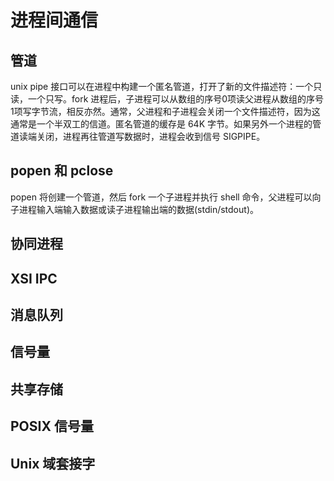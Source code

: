 # 进程间通信
## 管道
unix pipe 接口可以在进程中构建一个匿名管道，打开了新的文件描述符：一个只读，一个只写。fork 进程后，子进程可以从数组的序号0项读父进程从数组的序号1项写字节流，相反亦然。通常，父进程和子进程会关闭一个文件描述符，因为这通常是一个半双工的信道。匿名管道的缓存是 64K 字节。如果另外一个进程的管道读端关闭，进程再往管道写数据时，进程会收到信号 SIGPIPE。
## popen 和 pclose
popen 将创建一个管道，然后 fork 一个子进程并执行 shell 命令，父进程可以向子进程输入端输入数据或读子进程输出端的数据(stdin/stdout)。
## 协同进程
## XSI IPC
## 消息队列
## 信号量
## 共享存储
## POSIX 信号量
## Unix 域套接字